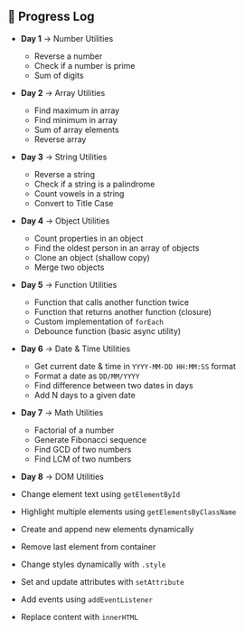 ## 📅 Progress Log

- **Day 1** → Number Utilities  
  - Reverse a number  
  - Check if a number is prime  
  - Sum of digits  

- **Day 2** → Array Utilities  
  - Find maximum in array  
  - Find minimum in array  
  - Sum of array elements  
  - Reverse array  

- **Day 3** → String Utilities  
  - Reverse a string  
  - Check if a string is a palindrome  
  - Count vowels in a string  
  - Convert to Title Case

- **Day 4** → Object Utilities  
  - Count properties in an object  
  - Find the oldest person in an array of objects  
  - Clone an object (shallow copy)  
  - Merge two objects  

- **Day 5** → Function Utilities  
  - Function that calls another function twice  
  - Function that returns another function (closure)  
  - Custom implementation of `forEach`  
  - Debounce function (basic async utility)  

- **Day 6** → Date & Time Utilities  
  - Get current date & time in `YYYY-MM-DD HH:MM:SS` format  
  - Format a date as `DD/MM/YYYY`  
  - Find difference between two dates in days  
  - Add N days to a given date   

- **Day 7** → Math Utilities  
  - Factorial of a number  
  - Generate Fibonacci sequence  
  - Find GCD of two numbers  
  - Find LCM of two numbers  

 - **Day 8** → DOM Utilities  
  - Change element text using `getElementById`  
  - Highlight multiple elements using `getElementsByClassName`  
  - Create and append new elements dynamically  
  - Remove last element from container  
  - Change styles dynamically with `.style`  
  - Set and update attributes with `setAttribute`  
  - Add events using `addEventListener`  
  - Replace content with `innerHTML`  

